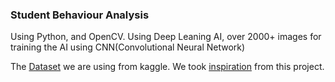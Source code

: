 ### Student Behaviour Analysis
Using Python, and OpenCV. Using Deep Leaning AI, over 2000+ images for training the AI using CNN(Convolutional Neural Network)

The [Dataset](https://www.kaggle.com/datasets/joyee19/studentengagement) we are using from kaggle.
We took [inspiration](https://universe.roboflow.com/class-t58ex/student-behavior) from this project.
